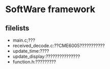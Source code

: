 # SoftWare framework

## filelists
- main.c;???
- received_decode.c:??CME6005???????????
- update_time:????
- update_display:???????????????
- function.h:?????????